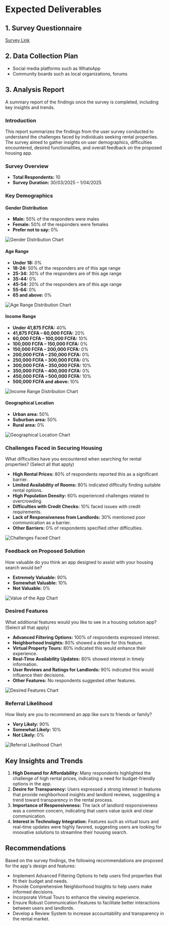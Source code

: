 # Expected Deliverables

## 1. Survey Questionnaire
[Survey Link](https://docs.google.com/forms/d/e/1FAIpQLSepxXy1k-g4GlGRR0diLpj5B4m2pSrbl-8uGjutY8P2q4z6eQ/viewform?usp=header)

## 2. Data Collection Plan
- Social media platforms such as WhatsApp
- Community boards such as local organizations, forums

## 3. Analysis Report
A summary report of the findings once the survey is completed, including key insights and trends.

### Introduction
This report summarizes the findings from the user survey conducted to understand the challenges faced by individuals seeking rental properties. The survey aimed to gather insights on user demographics, difficulties encountered, desired functionalities, and overall feedback on the proposed housing app.

### Survey Overview
- **Total Respondents:** 10
- **Survey Duration:** 30/03/2025 – 1/04/2025

### Key Demographics

#### Gender Distribution
- **Male:** 50% of the responders were males
- **Female:** 50% of the responders were females
- **Prefer not to say:** 0%

![Gender Distribution Chart](../documentation/image/basic_user_info.png)

#### Age Range
- **Under 18:** 0%
- **18-24:** 50% of the responders are of this age range
- **25-34:** 30% of the responders are of this age range
- **35-44:** 0%
- **45-54:** 20% of the responders are of this age range
- **55-64:** 0%
- **65 and above:** 0%

![Age Range Distribution Chart](../documentation/image/age_range.png) 

#### Income Range
- **Under 41,875 FCFA:** 40%
- **41,875 FCFA – 60,000 FCFA:** 20%
- **60,000 FCFA – 100,000 FCFA:** 10%
- **100,000 FCFA – 150,000 FCFA:** 0%
- **150,000 FCFA – 200,000 FCFA:** 0%
- **200,000 FCFA – 250,000 FCFA:** 0%
- **250,000 FCFA – 300,000 FCFA:** 0%
- **300,000 FCFA – 350,000 FCFA:** 10%
- **350,000 FCFA – 400,000 FCFA:** 0%
- **450,000 FCFA – 500,000 FCFA:** 10%
- **500,000 FCFA and above:** 10%

![Income Range Distribution Chart](../documentation/image/income_range.png)

#### Geographical Location
- **Urban area:** 50%
- **Suburban area:** 50%
- **Rural area:** 0%

![Geographical Location Chart](../documentation/image/geographicallocation.png)

### Challenges Faced in Securing Housing
What difficulties have you encountered when searching for rental properties? (Select all that apply)
- **High Rental Prices:** 80% of respondents reported this as a significant barrier.
- **Limited Availability of Rooms:** 80% indicated difficulty finding suitable rental options.
- **High Population Density:** 60% experienced challenges related to overcrowding.
- **Difficulties with Credit Checks:** 10% faced issues with credit requirements.
- **Lack of Responsiveness from Landlords:** 30% mentioned poor communication as a barrier.
- **Other Barriers:** 0% of respondents specified other difficulties.

![Challenges Faced Chart](../documentation/image/difficulties.png)

### Feedback on Proposed Solution
How valuable do you think an app designed to assist with your housing search would be?
- **Extremely Valuable:** 90%
- **Somewhat Valuable:** 10%
- **Not Valuable:** 0%

![Value of the App Chart](../documentation/image/howvaluable.png)

### Desired Features
What additional features would you like to see in a housing solution app? (Select all that apply)
- **Advanced Filtering Options:** 100% of respondents expressed interest.
- **Neighborhood Insights:** 80% showed a desire for this feature.
- **Virtual Property Tours:** 80% indicated this would enhance their experience.
- **Real-Time Availability Updates:** 80% showed interest in timely information.
- **User Reviews and Ratings for Landlords:** 90% indicated this would influence their decisions.
- **Other Features:** No respondents suggested other features.

![Desired Features Chart](../documentation/image/additionalfeatures)

### Referral Likelihood
How likely are you to recommend an app like ours to friends or family?
- **Very Likely:** 90%
- **Somewhat Likely:** 10%
- **Not Likely:** 0%

![Referral Likelihood Chart](../documentation/image/referal.png)

## Key Insights and Trends
1. **High Demand for Affordability:** Many respondents highlighted the challenge of high rental prices, indicating a need for budget-friendly options in the app.
2. **Desire for Transparency:** Users expressed a strong interest in features that provide neighborhood insights and landlord reviews, suggesting a trend toward transparency in the rental process.
3. **Importance of Responsiveness:** The lack of landlord responsiveness was a common concern, indicating that users value quick and clear communication.
4. **Interest in Technology Integration:** Features such as virtual tours and real-time updates were highly favored, suggesting users are looking for innovative solutions to streamline their housing search.

## Recommendations
Based on the survey findings, the following recommendations are proposed for the app's design and features:
- Implement Advanced Filtering Options to help users find properties that fit their budget and needs.
- Provide Comprehensive Neighborhood Insights to help users make informed decisions.
- Incorporate Virtual Tours to enhance the viewing experience.
- Ensure Robust Communication Features to facilitate better interactions between users and landlords.
- Develop a Review System to increase accountability and transparency in the rental market.
